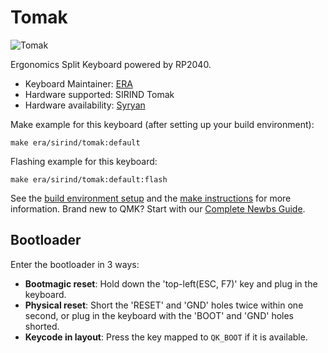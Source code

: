 # Tomak

![Tomak](https://i.imgur.com/CmVR0G1.jpeg)

Ergonomics Split Keyboard powered by RP2040.

* Keyboard Maintainer: [ERA](https://github.com/eerraa)
* Hardware supported: SIRIND Tomak
* Hardware availability: [Syryan](https://srind.mysoho.com/)

Make example for this keyboard (after setting up your build environment):

    make era/sirind/tomak:default

Flashing example for this keyboard:

    make era/sirind/tomak:default:flash

See the [build environment setup](https://docs.qmk.fm/#/getting_started_build_tools) and the [make instructions](https://docs.qmk.fm/#/getting_started_make_guide) for more information. Brand new to QMK? Start with our [Complete Newbs Guide](https://docs.qmk.fm/#/newbs).

## Bootloader

Enter the bootloader in 3 ways:

* **Bootmagic reset**: Hold down the 'top-left(ESC, F7)' key and plug in the keyboard.
* **Physical reset**: Short the 'RESET' and 'GND' holes twice within one second, or plug in the keyboard with the 'BOOT' and 'GND' holes shorted.
* **Keycode in layout**: Press the key mapped to `QK_BOOT` if it is available.